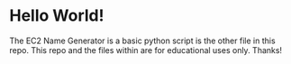 # Hello World!
The EC2 Name Generator is a basic python script is the other file in this repo.
This repo and the files within are for educational uses only.
Thanks!

